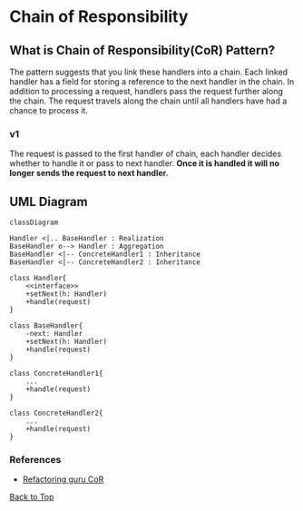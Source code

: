 # Chain of Responsibility

## What is Chain of Responsibility(CoR) Pattern?

The pattern suggests that you link these handlers into a chain.
Each linked handler has a field for storing a reference to the next handler in the chain.
In addition to processing a request, handlers pass the request further along the chain.
The request travels along the chain until all handlers have had a chance to process it.

### v1

The request is passed to the first handler of chain, each handler decides whether to handle it or pass to next handler. **Once it is handled it will no longer sends the request to next handler.**

## UML Diagram

```mermaid
classDiagram

Handler <|.. BaseHandler : Realization
BaseHandler o--> Handler : Aggregation
BaseHandler <|-- ConcreteHandler1 : Inheritance
BaseHandler <|-- ConcreteHandler2 : Inheritance

class Handler{
    <<interface>>
    +setNext(h: Handler)
    +handle(request)
}

class BaseHandler{
    -next: Handler
    +setNext(h: Handler)
    +handle(request)
}

class ConcreteHandler1{
    ...
    +handle(request)
}

class ConcreteHandler2{
    ...
    +handle(request)
}
```

### References

* [Refactoring guru CoR](https://refactoring.guru/design-patterns/chain-of-responsibility)

[Back to Top](#Chain-of-Responsibility)